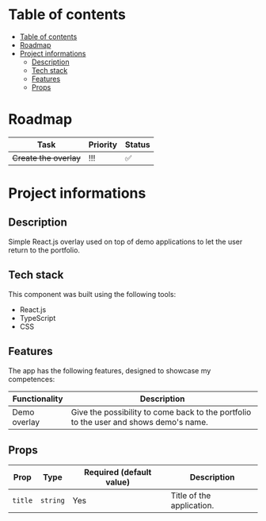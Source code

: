 # Table of contents

- [Table of contents](#table-of-contents)
- [Roadmap](#roadmap)
- [Project informations](#project-informations)
  - [Description](#description)
  - [Tech stack](#tech-stack)
  - [Features](#features)
  - [Props](#props)

# Roadmap

| Task                   | Priority | Status |
| ---------------------- | -------- | ------ |
| ~~Create the overlay~~ | !!!      | ✅     |

# Project informations

## Description

Simple React.js overlay used on top of demo applications to let the user return to the portfolio.

## Tech stack

This component was built using the following tools:

- React.js
- TypeScript
- CSS

## Features

The app has the following features, designed to showcase my competences:

| Functionality | Description                                                                           |
| ------------- | ------------------------------------------------------------------------------------- |
| Demo overlay  | Give the possibility to come back to the portfolio to the user and shows demo's name. |

## Props

| Prop    | Type     | Required (default value) | Description               |
| ------- | -------- | ------------------------ | ------------------------- |
| `title` | `string` | Yes                      | Title of the application. |
